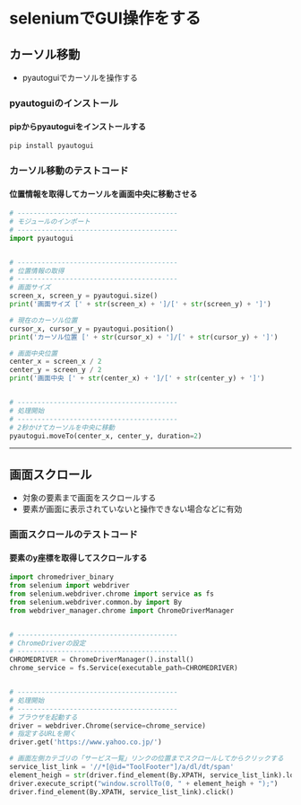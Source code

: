 # seleniumでGUI操作をする

## カーソル移動

* pyautoguiでカーソルを操作する

### pyautoguiのインストール

#### pipからpyautoguiをインストールする

```cmd
pip install pyautogui
```

### カーソル移動のテストコード

#### 位置情報を取得してカーソルを画面中央に移動させる

```python
# ----------------------------------------
# モジュールのインポート
# ----------------------------------------
import pyautogui


# ----------------------------------------
# 位置情報の取得
# ----------------------------------------
# 画面サイズ
screen_x, screen_y = pyautogui.size()
print('画面サイズ [' + str(screen_x) + ']/[' + str(screen_y) + ']')

# 現在のカーソル位置
cursor_x, cursor_y = pyautogui.position()
print('カーソル位置 [' + str(cursor_x) + ']/[' + str(cursor_y) + ']')

# 画面中央位置
center_x = screen_x / 2
center_y = screen_y / 2
print('画面中央 [' + str(center_x) + ']/[' + str(center_y) + ']')


# ----------------------------------------
# 処理開始
# ----------------------------------------
# 2秒かけてカーソルを中央に移動
pyautogui.moveTo(center_x, center_y, duration=2)
```

---

## 画面スクロール

* 対象の要素まで画面をスクロールする
* 要素が画面に表示されていないと操作できない場合などに有効

### 画面スクロールのテストコード

#### 要素のy座標を取得してスクロールする

```python
import chromedriver_binary
from selenium import webdriver
from selenium.webdriver.chrome import service as fs
from selenium.webdriver.common.by import By
from webdriver_manager.chrome import ChromeDriverManager


# ----------------------------------------
# ChromeDriverの設定
# ----------------------------------------
CHROMEDRIVER = ChromeDriverManager().install()
chrome_service = fs.Service(executable_path=CHROMEDRIVER)


# ----------------------------------------
# 処理開始
# ----------------------------------------
# ブラウザを起動する
driver = webdriver.Chrome(service=chrome_service)
# 指定するURLを開く
driver.get('https://www.yahoo.co.jp/')

# 画面左側カテゴリの「サービス一覧」リンクの位置までスクロールしてからクリックする
service_list_link = '//*[@id="ToolFooter"]/a/dl/dt/span'
element_heigh = str(driver.find_element(By.XPATH, service_list_link).location['y'])
driver.execute_script("window.scrollTo(0, " + element_heigh + ");")
driver.find_element(By.XPATH, service_list_link).click()
```
